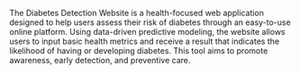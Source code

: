 The Diabetes Detection Website is a health-focused web application designed to help users assess their risk of diabetes through an easy-to-use online platform. Using data-driven predictive modeling, the website allows users to input basic health metrics and receive a result that indicates the likelihood of having or developing diabetes. This tool aims to promote awareness, early detection, and preventive care.
